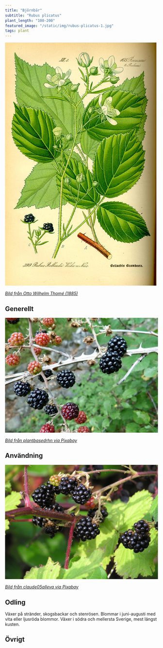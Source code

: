 ```yaml
---
title: "Björnbär"
subtitle: "Rubus plicatus"
plant_length: "100-200"
featured_image: "/static/img/rubus-plicatus-1.jpg"
tags: plant
---
```


![](/static/img/rubus-plicatus-3.jpg)

[_Bild från Otto Wilhelm Thomé (1885)_](https://sv.wikipedia.org/wiki/Otto_Wilhelm_Thom%C3%A9)

## Generellt

![](/static/img/rubus-plicatus-1.jpg)

[_Bild från plantbasedrhn via Pixabay_](https://pixabay.com/sv/bj%C3%B6rnb%C3%A4r-vilda-b%C3%A4r-vilda-livsmedel-2344191/)


## Användning

![](/static/img/rubus-plicatus-2.jpg)

[_Bild från claude05alleva via Pixabay_](https://pixabay.com/sv/bj%C3%B6rnb%C3%A4r-r%C3%B6da-frukter-samling-natur-263313/)


## Odling

Växer på stränder, skogsbackar och stenrösen. Blommar i juni-augusti med vita eller ljusröda blommor. Växer i södra och mellersta Sverige, mest längst kusten.

## Övrigt
